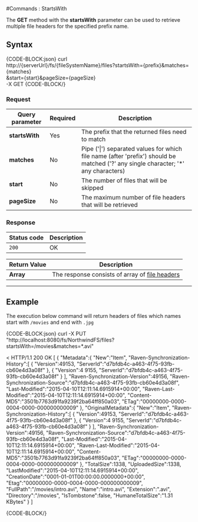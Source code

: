 ﻿#Commands : StartsWith

The **GET** method with the **startsWith** parameter can be used to retrieve multiple file headers for the specified prefix name.

## Syntax

{CODE-BLOCK:json}
curl \
	http://{serverUrl}/fs/{fileSystemName}/files?startsWith={prefix}&matches={matches}\
    &start={start}&pageSize={pageSize}  \
	-X GET
{CODE-BLOCK/}

### Request

| Query parameter | Required | Description |
| ------------- | -- | ---- |
| **startsWith** | Yes | The prefix that the returned files need to match |
| **matches** | No | Pipe ('&#124;') separated values for which file name (after 'prefix') should be matched ('?' any single character; '*' any characters) |
| **start** | No | The number of files that will be skipped |
| **pageSize** | No | The maximum number of file headers that will be retrieved |


### Response

| Status code | Description |
| ----------- | - |
| `200` | OK |

| Return Value | Description |
| ------------- | ------------- |
| **Array** | The response consists of array of [file headers](../../../../../../csharp/glossary/file-header) |

<hr />

## Example

The execution below command will return headers of files which names start with `/movies` and end with `.jpg`

{CODE-BLOCK:json}
curl -X PUT "http://localhost:8080/fs/NorthwindFS/files?startsWith=/movies&matches=*.avi"

< HTTP/1.1 200 OK
[
    {
        "Metadata":{
            "New":"Item",
            "Raven-Synchronization-History":[
                {
                    "Version":49153,
                    "ServerId":"d7bfdb4c-a463-4f75-93fb-cb60e4d3a08f"
                },
                {
                    "Version":4                    9155,
                    "ServerId":"d7bfdb4c-a463-4f75-93fb-cb60e4d3a08f"
                }
            ],
            "Raven-Synchronization-Version":49156,
            "Raven-Synchronization-Source":"d7bfdb4c-a463-4f75-93fb-cb60e4d3a08f",
            "Last-Modified":"2015-04-10T12:11:14.6915914+00:00",
            "Raven-Last-Modified":"2015-04-10T12:11:14.6915914+00:00",
            "Content-MD5":"3501b7763d91fa9239f2ba64ff850a03",
            "ETag":"00000000-0000-0004-0000-000000000009"
        },
        "OriginalMetadata":{
            "New":"Item",
            "Raven-Synchronization-History":[
                {
                    "Version":49153,
                    "ServerId":"d7bfdb4c-a463-4f75-93fb-cb60e4d3a08f"
                },
                {
                    "Version":4                    9155,
                    "ServerId":"d7bfdb4c-a463-4f75-93fb-cb60e4d3a08f"
                }
            ],
            "Raven-Synchronization-Version":49156,
            "Raven-Synchronization-Source":"d7bfdb4c-a463-4f75-93fb-cb60e4d3a08f",
            "Last-Modified":"2015-04-10T12:11:14.6915914+00:00",
            "Raven-Last-Modified":"2015-04-10T12:11:14.6915914+00:00",
            "Content-MD5":"3501b7763d91fa9239f2ba64ff850a03",
            "ETag":"00000000-0000-0004-0000-000000000009"
        },
        "TotalSize":1338,
        "UploadedSize":1338,
        "LastModified":"2015-04-10T12:11:14.6915914+00:00",
        "CreationDate":"0001-01-01T00:00:00.0000000+00:00",
        "Etag":"00000000-0000-0004-0000-000000000009",
        "FullPath":"/movies/intro.avi",
        "Name":"intro.avi",
        "Extension":".avi",
        "Directory":"/movies",
        "IsTombstone":false,
        "HumaneTotalSize":"1.31 KBytes"
    }
]

{CODE-BLOCK/}
